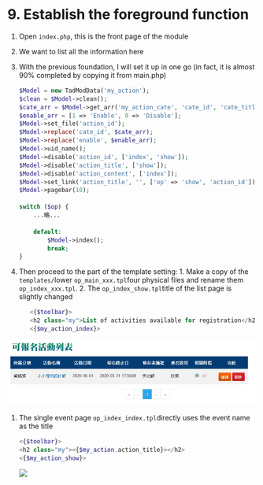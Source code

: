 # 9. Establish the foreground function

1. Open `index.php`, this is the front page of the module
2. We want to list all the information here
3. With the previous foundation, I will set it up in one go \(in fact, it is almost 90% completed by copying it from main.php\)

   ```php
   $Model = new TadModData('my_action');
   $clean = $Model->clean();
   $cate_arr = $Model->get_arr('my_action_cate', 'cate_id', 'cate_title');
   $enable_arr = [1 => 'Enable', 0 => 'Disable'];
   $Model->set_file('action_id');
   $Model->replace('cate_id', $cate_arr);
   $Model->replace('enable', $enable_arr);
   $Model->uid_name();
   $Model->disable('action_id', ['index', 'show']);
   $Model->disable('action_title', ['show']);
   $Model->disable('action_content', ['index']);
   $Model->set_link('action_title', '', ['op' => 'show', 'action_id']);
   $Model->pagebar(10);

   switch ($op) {
       ...略...

       default:
           $Model->index();
           break;
   }
   ```

4. Then proceed to the part of the template setting: 1. Make a copy of the `templates/`lower `op_main_xxx.tpl`four physical files and rename them `op_index_xxx.tpl`. 2. The `op_index_show.tpl`title of the list page is slightly changed

   ```php
      <{$toolbar}>
      <h2 class="my">List of activities available for registration</h2>
      <{$my_action_index}>
   ```

![image\_1](../.gitbook/assets/image_1.png)

1. The single event page `op_index_index.tpl`directly uses the event name as the title

   ```php
   <{$toolbar}>
   <h2 class="my"><{$my_action.action_title}></h2>
   <{$my_action_show}>
   ```

   ![](https://campus-xoops.tn.edu.tw/uploads/tad_book3/image/47/%E7%81%AB%E7%8B%90%E6%88%AA%E5%9B%BE_2020-05-29T07-28-36.611Z.png)

